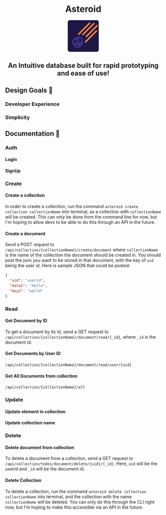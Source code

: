 <h1 align="center">Asteroid</h1> 
<p align="center">
    <img src="./.github/logo.png" width="20%" />
</p>
<h2 align="center">An Intuitive database built for rapid prototyping and ease of use!</h2>

## Design Goals 🎨

### Developer Experience

### Simplicity

## Documentation 📝

### Auth

#### Login

#### SignUp

### Create

#### Create a collection

In order to create a collection, run the command `asteroid create collection collectionName` into terminal, as a collection with `collectionName` will be created. This can only be done from the command line for now, but I'm hoping to allow devs to be able to do this through an API in the future.

#### Create a document

Send a POST request to `/api/collection/{collectionName}/create/document` where `collectionName` is the name of the collection the document should be created in.
You should post the json you want to be stored in that document, with the key of `uid` being the user id. Here is sample JSON that could be posted:

```json
{
  "uid": "userid",
  "data1": "hello",
  "key2": "world"
}
```

### Read

#### Get Document by ID

To get a document by its id, send a GET request to `/api/collection/{collectionName}/document/read/{_id}`, where `_id` is the document id.

#### Get Documents by User ID

`/api/collection/{collectionName}/document/read/user/{uid}`

#### Get All Documents from collection

`/api/collection/{collectionName}/all`

### Update

#### Update element in collection

#### Update collection name

### Delete

#### Delete document from collection

To delete a document from a collection, send a GET request to `/api/collection/todos/document/delete/{uid}/{_id}`. Here, `uid` will be the userid and `_id` will be the document id.

#### Delete Collection

To delete a collection, run the command `asteroid delete collection collectionName` into terminal, and the collection with the name `collectionName` will be deleted. You can only do this through the CLI right now, but I'm hoping to make this accessible via an API in the future.
